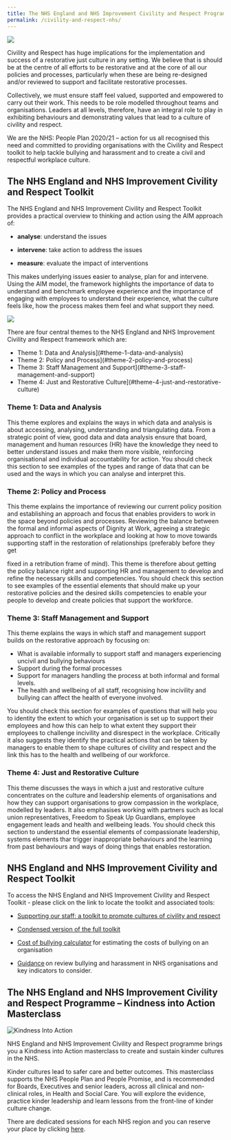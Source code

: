 ```yaml
---
title: The NHS England and NHS Improvement Civility and Respect Programme
permalink: /civility-and-respect-nhs/
---
```


![](../assets/images/C&R%20Supporting%20Our%20Staff%20Picture.png)

Civility and Respect has huge implications for the implementation and success of a restorative just culture in any setting. We believe that is should be at the centre of all efforts to be restorative and at the core of all our policies and processes, particularly when these are being re-designed and/or reviewed to support and facilitate restorative processes.

Collectively, we must ensure staff feel valued, supported and empowered to carry out their work. This needs to be role modelled throughout teams and organisations. Leaders at all levels, therefore, have an integral role to play in exhibiting behaviours and demonstrating values that lead to a culture of civility and respect.

We are the NHS: People Plan 2020/21 – action for us all recognised this need and committed to providing organisations with the Civility and Respect toolkit to help tackle bullying and harassment and to create a civil and respectful workplace culture.

## The NHS England and NHS Improvement Civility and Respect Toolkit

The NHS England and NHS Improvement Civility and Respect Toolkit provides a practical overview to thinking and action using the AIM approach of:

* **analyse**: understand the issues

* **intervene**: take action to address the issues

* **measure**: evaluate the impact of interventions

This makes underlying issues easier to analyse, plan for and intervene. Using the AIM model, the framework highlights the importance of data to understand and benchmark employee experience and the importance of engaging with employees to understand their experience, what the culture feels like, how the process makes them feel and what support they need.

![](../assets/images/NHS%20C&R%20Framework.png)

There are four central themes to the NHS England and NHS Improvement Civility and Respect framework which are:

* Theme 1: Data and Analysis](#theme-1-data-and-analysis)
* Theme 2: Policy and Process](#theme-2-policy-and-process)
* Theme 3: Staff Management and Support](#theme-3-staff-management-and-support)
* Theme 4: Just and Restorative Culture](#theme-4-just-and-restorative-culture)

### Theme 1: Data and Analysis

This theme explores and explains the ways in which data and analysis is about accessing, analysing, understanding and triangulating data. From a strategic point of view, good data and data analysis ensure that board, management and human resources (HR) have the knowledge they need to better understand issues and make them more visible, reinforcing organisational and individual accountability for action.  You should check this section to see examples of the types and range of data that can be used and the ways in which you can analyse and interpret this.

### Theme 2: Policy and Process

This theme explains the importance of reviewing our current policy position and establishing an approach and focus that enables providers to work in the space beyond policies and processes. Reviewing the balance between the formal and informal aspects of Dignity at Work, agreeing a strategic approach to conflict in the workplace and looking at how to move towards supporting staff in the restoration of relationships (preferably before they get

fixed in a retribution frame of mind). This theme is therefore about getting the policy balance right and supporting HR and management to develop and refine the necessary skills and competencies. You should check this section to see examples of the essential elements that should make up your restorative policies and the desired skills competencies to enable your people to develop and create policies that support the workforce.

### Theme 3: Staff Management and Support

This theme explains the ways in which staff and management support builds on the restorative approach by focusing on:

* What is available informally to support staff and managers experiencing uncivil and bullying behaviours
* Support during the formal processes
* Support for managers handling the process at both informal and formal levels.
* The health and wellbeing of all staff, recognising how incivility and bullying can affect the health of everyone involved.

You should check this section for examples of questions that will help you to identity the extent to which your organisation is set up to support their employees and how this can help to what extent they support their employees to challenge incivility and disrespect in the workplace. Critically it also suggests they identify the practical actions that can be taken by managers to enable them to shape cultures of civility and respect and the link this has to the health and wellbeing of our workforce.

### Theme 4: Just and Restorative Culture

This theme discusses the ways in which a just and restorative culture concentrates on the culture and leadership elements of organisations and how they can support organisations to grow compassion in the workplace, modelled by leaders. It also emphasises working with partners such as local union representatives, Freedom to Speak Up Guardians, employee engagement leads and health and wellbeing leads. You should check this section to understand the essential elements of compassionate leadership, systems elements thar trigger inappropriate behaviours and the learning from past behaviours and ways of doing things that enables restoration.

## NHS England and NHS Improvement Civility and Respect Toolkit

To access the NHS England and NHS Improvement Civility and Respect Toolkit - please click on the link to locate the toolkit and associated tools: 

* [Supporting our staff: a toolkit to promote cultures of civility and respect](https://www.socialpartnershipforum.org/media/177307/NHSi-Civility-and-Respect-Toolkit-v9.pdf)

* [Condensed version of the full toolkit](https://www.socialpartnershipforum.org/media/177303/Shortened-Version-Civility-Respect-Toolkit-v5.pdf)

* [Cost of bullying calculator](https://www.socialpartnershipforum.org/media/178908/Copy-of-Estimating-the-cost-of-bullying-to-an-organisation-tool-v5.xlsx) for estimating the costs of bullying on an organisation

* [Guidance](https://www.socialpartnershipforum.org/media/177346/Commissioning-external-consultants-to-review-bullying-and-harassment-in-NHS-organisations-Jan-2021.pdf) on review bullying and harassment in NHS organisations and key indicators to consider. 


## The NHS England and NHS Improvement Civility and Respect Programme – Kindness into Action Masterclass

![Kindness Into Action](../assets/images/Kindness%20Into%20Action%20masterclass.png)

NHS England and NHS Improvement Civility and Respect programme brings you a Kindness into Action masterclass to create and sustain kinder cultures in the NHS.

Kinder cultures lead to safer care and better outcomes. This masterclass supports the NHS People Plan and People Promise, and is recommended for Boards, Executives and senior leaders, across all clinical and non-clinical roles, in Health and Social Care. You will explore the evidence, practice kinder leadership and learn lessons from the front-line of kinder culture change.

There are dedicated sessions for each NHS region and you can reserve your place by clicking [here](https://akind.life/KindnessIntoAction.html).